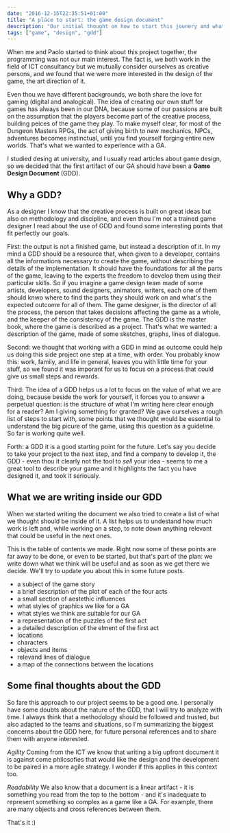 ```yaml
---
date: "2016-12-15T22:35:51+01:00"
title: "A place to start: the game design document"
description: "Our initial thought on how to start this jounery and what could have been the first outcome of the project."
tags: ["game", "design", "gdd"]
---
```


When me and Paolo started to think about this project together, the programming was not our main interest. The fact is, we both work in the field of ICT consultancy but we mutually consider ourselves as creative persons, and we found that we were more interested in the design of the game, the art direction of it.

Even thou we have different backgrounds, we both share the love for gaming (digital and analogical). The idea of creating our own stuff for games has always been in our DNA, because some of our passions are built on the assumption that the players become part of the creative process, building peices of the game they play. To make myself clear, for most of the Dungeon Masters RPGs, the act of giving birth to new mechanics, NPCs, adventures becomes instinctual, until you find yourself forging entire new worlds.
That's what we wanted to experience with a GA.

I studied desing at university, and I usually read articles about game design, so we decided that the first artifact of our GA should have been a **Game Design Document** (GDD).

## Why a GDD?

As a designer I know that the creative process is built on great ideas but also on methodology and discipline, and even thou I'm not a trained game designer I read about the use of GDD and found some interesting points that fit perfectly our goals.

First: the output is not a finished game, but instead a description of it. In my mind a GDD should be a resource that, when given to a developer, contains all the informations necessary to create the game, without describing the details of the implementation. It should have the foundations for all the parts of the game, leaving to the experts the freedom to develop them using their particular skills. So if you imagine a game design team made of some artists, developers, sound designers, animators, writers, each one of them should knwo where to find the parts they should work on and what's the expected outcome for all of them. The game designer, is the director of all the process, the person that takes decisions affecting the game as a whole, and the keeper of the consistency of the game. The GDD is the master book, where the game is described as a project.
That's what we wanted: a description of the game, made of some sketches, graphs, lines of dialogue.

Second: we thought that working with a GDD in mind as outcome could help us doing this side project one step at a time, with order.
You probably know this: work, family, and life in general, leaves you with little time for your stuff, so we found it was imporant for us to focus on a process that could give us small steps and rewards.

Third: The idea of a GDD helps us a lot to focus on the value of what we are doing, because beside the work for yourself, it forces you to answer a perpetual question: is the structure of what I'm writing here clear enough for a reader? Am I giving something for granted?
We gave ourselves a rough list of steps to start with, some points that we thought would be essential to understand the big picure of the game, using this question as a guideline. So far is working quite well.

Forth: a GDD it is a good starting point for the future. Let's say you decide to take your project to the next step, and find a company to develop it, the GDD - even thou it clearly not the tool to _sell_ your idea - seems to me a great tool to describe your game and it highlights the fact you have designed it, and took it seriously.


## What we are writing inside our GDD

When we started writing the document we also tried to create a list of what we thought should be inside of it. A list helps us to undestand how much work is left and, while working on a step, to note down anything relevant that could be useful in the next ones.

This is the table of contents we made.
Right now some of these points are far away to be done, or even to be started, but that's part of the plan: we write down what we think will be useful and as soon as we get there we decide. We'll try to update you about this in some future posts.

* a subject of the game story
* a brief description of the plot of each of the four acts
* a small section of aestethic influences
 * what styles of graphics we like for a GA
 * what styles we think are suitable for our GA
* a representation of the puzzles of the first act
* a detailed description of the elment of the first act
 * locations
 * characters
 * objects and items
 * relevand lines of dialogue
* a map of the connections between the locations

## Some final thoughts about the GDD

So fare this approach to our project seems to be a good one.
I personally have some doubts about the nature of the GDD, that I will try to analyze with time. I always think that a methodology should be followed and trusted, but also adapted to the teams and situations, so I'm summarizing the biggest concerns about the GDD here, for future personal references and to share them with anyone interested.

*Agility*
Coming from the ICT we know that writing a big upfront document it is against come philosofies that would like the design and the development to be paired in a more agile strategy. I wonder if this applies in this context too.

*Readability*
We also know that a document is a linear artifact - it is something you read from the top to the bottom - and it's inadequate to represent something so complex as a game like a GA. For example, there are many objects and cross references between them.


That's it :)
